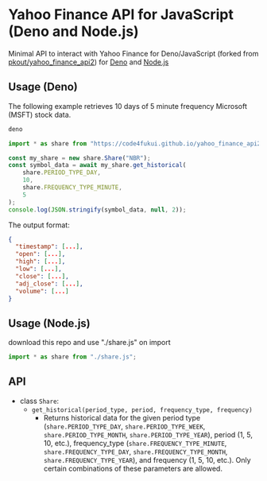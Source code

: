 # Yahoo Finance API for JavaScript (Deno and Node.js)

Minimal API to interact with Yahoo Finance for Deno/JavaScript (forked from [pkout/yahoo_finance_api2](https://github.com/pkout/yahoo_finance_api2)) for [Deno](https://deno.com/) and [Node.js](https://nodejs.org/)

## Usage (Deno)

The following example retrieves 10 days of 5 minute frequency Microsoft (MSFT) stock data.

```sh
deno
```

```js
import * as share from "https://code4fukui.github.io/yahoo_finance_api2_js/share.js";

const my_share = new share.Share("NBR");
const symbol_data = await my_share.get_historical(
    share.PERIOD_TYPE_DAY,
    10,
    share.FREQUENCY_TYPE_MINUTE,
    5
);
console.log(JSON.stringify(symbol_data, null, 2));
```

The output format:

```json
{
  "timestamp": [...],
  "open": [...],
  "high": [...],
  "low": [...],
  "close": [...],
  "adj_close": [...],
  "volume": [...]
}
```

## Usage (Node.js)

download this repo and use "./share.js" on import

```js
import * as share from "./share.js";
```

## API

* class `Share`:
  * `get_historical(period_type, period, frequency_type, frequency)`
    * Returns historical data for the given period type (`share.PERIOD_TYPE_DAY`, `share.PERIOD_TYPE_WEEK`, `share.PERIOD_TYPE_MONTH`, `share.PERIOD_TYPE_YEAR`), period (1, 5, 10, etc.), frequency_type (`share.FREQUENCY_TYPE_MINUTE`, `share.FREQUENCY_TYPE_DAY`, `share.FREQUENCY_TYPE_MONTH`, `share.FREQUENCY_TYPE_YEAR`), and frequency (1, 5, 10, etc.). Only certain combinations of these parameters are allowed.
